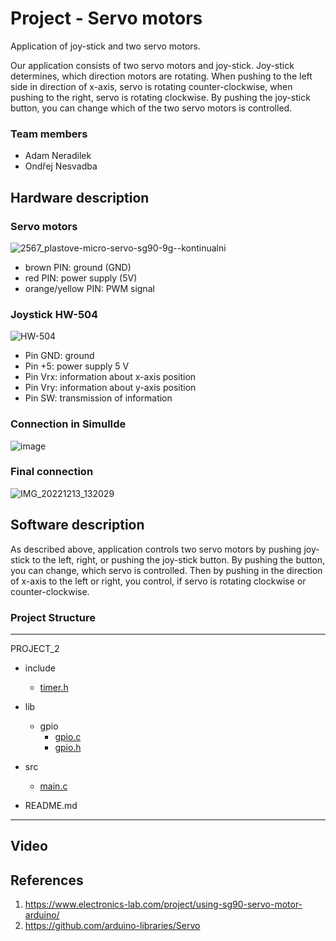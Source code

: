 # Project - Servo motors
Application of joy-stick and two servo motors. 

Our application consists of two servo motors and joy-stick. Joy-stick determines, which direction motors are rotating. When pushing to the left side in direction of x-axis, servo is rotating counter-clockwise, when pushing to the right, servo is rotating clockwise. By pushing the joy-stick button, you can change which of the two servo motors is controlled. 

### Team members

* Adam Neradilek
* Ondřej Nesvadba

## Hardware description
### Servo motors
![2567_plastove-micro-servo-sg90-9g--kontinualni](https://user-images.githubusercontent.com/99417291/208713518-54b4f144-c576-4ae3-a44d-02fd31184724.jpg)

* brown PIN: ground (GND)
* red PIN: power supply (5V)
* orange/yellow PIN: PWM signal

### Joystick HW-504
![HW-504](https://user-images.githubusercontent.com/99417291/205458618-b3d640bc-a72d-437f-a9a0-8da89a7361f3.png)

* Pin GND: ground
* Pin +5: power supply 5 V
* Pin Vrx: information about x-axis position 
* Pin Vry: information about y-axis position
* Pin SW: transmission of information

### Connection in SimulIde
![image](https://user-images.githubusercontent.com/99417291/208712092-fbd5b50d-67e6-4db2-9d2d-8608bf3d7f97.png)

### Final connection
![IMG_20221213_132029](https://user-images.githubusercontent.com/99417291/208711538-e73572ae-ff3c-47cb-8178-8e8e60578788.jpg)

## Software description
As described above, application controls two servo motors by pushing joy-stick to the left, right, or pushing the joy-stick button. By pushing the button, you can change, which servo is controlled. Then by pushing in the direction of x-axis to the left or right, you control, if servo is rotating clockwise or counter-clockwise. 


### Project Structure
---------------------------------------------------------------
PROJECT_2       
- include        
  - [timer.h](https://github.com/xnerad04/Project_2/blob/main/project-02/include/timer.h)

- lib             
  - gpio
    - [gpio.c](https://github.com/xnerad04/Project_2/blob/main/project-02/lib/gpio/gpio.c)
    - [gpio.h](https://github.com/xnerad04/Project_2/blob/main/project-02/lib/gpio/gpio.h)

- src           
  - [main.c](https://github.com/xnerad04/Project_2/blob/main/project-02/src/main.c)
- README.md       
---------------------------------------------------------------

## Video


## References
1. https://www.electronics-lab.com/project/using-sg90-servo-motor-arduino/
2. https://github.com/arduino-libraries/Servo
